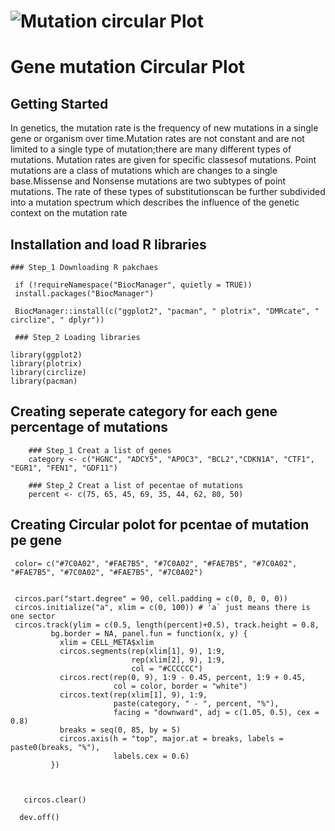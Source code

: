 # ![Mutation circular Plot](https://github.com/Bigardcode/Mutation_Circular_plot/assets/84800557/401bda4a-cb4e-49a3-9e86-eb66bb05d899)



# Gene mutation Circular Plot


## Getting Started

In genetics, the mutation rate is the frequency of new mutations in a single gene 
or organism over time.Mutation rates are not constant and are not limited to a 
single type of mutation;there are many different types of mutations. Mutation 
rates are given for specific classesof mutations. Point mutations are a class of
 mutations which are changes to a single base.Missense and Nonsense mutations 
are two subtypes of point mutations. The rate of these types of substitutionscan
 be further subdivided into a mutation spectrum which describes the influence 
of the genetic context on the mutation rate

## Installation and load R libraries



    ### Step_1 Downloading R pakchaes

     if (!requireNamespace("BiocManager", quietly = TRUE))
     install.packages("BiocManager")

     BiocManager::install(c("ggplot2", "pacman", " plotrix", "DMRcate", " circlize", " dplyr"))

     ### Step_2 Loading libraries

    library(ggplot2)
    library(plotrix)
    library(circlize)
    library(pacman)


## Creating seperate category for each gene percentage of mutations

        ### Step_1 Creat a list of genes 
        category <- c("HGNC", "ADCY5", "APOC3", "BCL2","CDKN1A", "CTF1", "EGR1", "FEN1", "GDF11")

        ### Step_2 Creat a list of pecentae of mutations
        percent <- c(75, 65, 45, 69, 35, 44, 62, 80, 50)



## Creating Circular polot for pcentae of mutation pe gene


     color= c("#7C0A02", "#FAE7B5", "#7C0A02", "#FAE7B5", "#7C0A02", "#FAE7B5", "#7C0A02", "#FAE7B5", "#7C0A02")


     circos.par("start.degree" = 90, cell.padding = c(0, 0, 0, 0))
     circos.initialize("a", xlim = c(0, 100)) # 'a` just means there is one sector
     circos.track(ylim = c(0.5, length(percent)+0.5), track.height = 0.8, 
             bg.border = NA, panel.fun = function(x, y) {
               xlim = CELL_META$xlim
               circos.segments(rep(xlim[1], 9), 1:9,
                               rep(xlim[2], 9), 1:9,
                               col = "#CCCCCC")
               circos.rect(rep(0, 9), 1:9 - 0.45, percent, 1:9 + 0.45,
                           col = color, border = "white")
               circos.text(rep(xlim[1], 9), 1:9, 
                           paste(category, " - ", percent, "%"), 
                           facing = "downward", adj = c(1.05, 0.5), cex = 0.8) 
               breaks = seq(0, 85, by = 5)
               circos.axis(h = "top", major.at = breaks, labels = paste0(breaks, "%"), 
                           labels.cex = 0.6)
             })



       circos.clear()

      dev.off()

